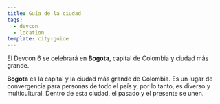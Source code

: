 ```yaml
---
title: Guía de la ciudad
tags:
  - devcon
  - location
template: city-guide
---
```


El Devcon 6 se celebrará en **Bogota**, capital de Colombia y ciudad más grande.

**Bogota** es la capital y la ciudad más grande de Colombia. Es un lugar de convergencia para personas de todo el país y, por lo tanto, es diverso y multicultural. Dentro de esta ciudad, el pasado y el presente se unen.
